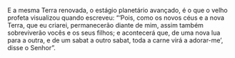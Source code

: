 ﻿E a mesma Terra renovada, o estágio planetário avançado, é o que o velho profeta visualizou quando escreveu: “‘Pois, como os novos céus e a nova Terra, que eu criarei, permanecerão diante de mim, assim também sobreviverão vocês e os seus filhos; e acontecerá que, de uma nova lua para a outra, e de um sabat a outro sabat, toda a carne virá a adorar-me’, disse o Senhor”.